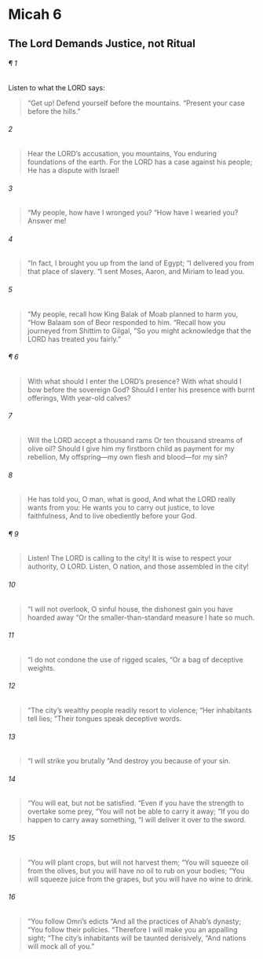 # Micah 6
## The Lord Demands Justice, not Ritual
###### ¶ 1
Listen to what the LORD says:
> “Get up! Defend yourself before the mountains.
> “Present your case before the hills.”
###### 2
> Hear the LORD’s accusation, you mountains,
> You enduring foundations of the earth.
> For the LORD has a case against his people;
> He has a dispute with Israel!
###### 3
> “My people, how have I wronged you?
> “How have I wearied you? Answer me!
###### 4
> “In fact, I brought you up from the land of Egypt;
> “I delivered you from that place of slavery.
> “I sent Moses, Aaron, and Miriam to lead you.
###### 5
> “My people, recall how King Balak of Moab planned to harm you,
> “How Balaam son of Beor responded to him.
> “Recall how you journeyed from Shittim to Gilgal,
> “So you might acknowledge that the LORD has treated you fairly.”
###### ¶ 6
> With what should I enter the LORD’s presence?
> With what should I bow before the sovereign God?
> Should I enter his presence with burnt offerings,
> With year-old calves?
###### 7
> Will the LORD accept a thousand rams
> Or ten thousand streams of olive oil?
> Should I give him my firstborn child as payment for my rebellion,
> My offspring—my own flesh and blood—for my sin?
###### 8
> He has told you, O man, what is good,
> And what the LORD really wants from you:
> He wants you to carry out justice, to love faithfulness,
> And to live obediently before your God.
###### ¶ 9
> Listen! The LORD is calling to the city!
> It is wise to respect your authority, O LORD.
> Listen, O nation, and those assembled in the city!
###### 10
> “I will not overlook, O sinful house, the dishonest gain you have hoarded away
> “Or the smaller-than-standard measure I hate so much.
###### 11
> “I do not condone the use of rigged scales,
> “Or a bag of deceptive weights.
###### 12
> “The city’s wealthy people readily resort to violence;
> “Her inhabitants tell lies;
> “Their tongues speak deceptive words.
###### 13
> “I will strike you brutally
> “And destroy you because of your sin.
###### 14
> “You will eat, but not be satisfied.
> “Even if you have the strength to overtake some prey,
> “You will not be able to carry it away;
> “If you do happen to carry away something,
> “I will deliver it over to the sword.
###### 15
> “You will plant crops, but will not harvest them;
> “You will squeeze oil from the olives, but you will have no oil to rub on your bodies;
> “You will squeeze juice from the grapes, but you will have no wine to drink.
###### 16
> “You follow Omri’s edicts
> “And all the practices of Ahab’s dynasty;
> “You follow their policies.
> “Therefore I will make you an appalling sight;
> “The city’s inhabitants will be taunted derisively,
> “And nations will mock all of you.”
